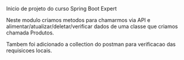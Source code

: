 Inicio de projeto do curso Spring Boot Expert

Neste modulo criamos metodos para chamarmos via API e alimentar/atualizar/deletar/verificar dados de uma classe que criamos chamada Produtos.

Tambem foi adicionado a collection do postman para verificacao das requisicoes locais.
